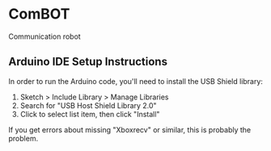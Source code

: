 # ComBOT
Communication robot

## Arduino IDE Setup Instructions
In order to run the Arduino code, you'll need to install the USB Shield library:

1. Sketch > Include Library > Manage Libraries
2. Search for "USB Host Shield Library 2.0"
3. Click to select list item, then click "Install"

If you get errors about missing "Xboxrecv" or similar, this is probably the problem.
